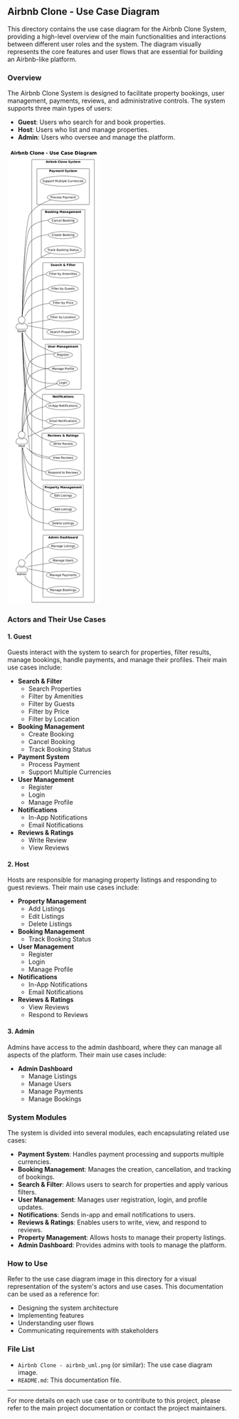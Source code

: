 ## Airbnb Clone - Use Case Diagram

This directory contains the use case diagram for the Airbnb Clone System, providing a high-level overview of the main functionalities and interactions between different user roles and the system. The diagram visually represents the core features and user flows that are essential for building an Airbnb-like platform.

### Overview

The Airbnb Clone System is designed to facilitate property bookings, user management, payments, reviews, and administrative controls. The system supports three main types of users:

- **Guest**: Users who search for and book properties.
- **Host**: Users who list and manage properties.
- **Admin**: Users who oversee and manage the platform.

![Airbnb Clone Use Case Diagram](airbnb_uml.png)

### Actors and Their Use Cases

#### 1. Guest
Guests interact with the system to search for properties, filter results, manage bookings, handle payments, and manage their profiles. Their main use cases include:

- **Search & Filter**
	- Search Properties
	- Filter by Amenities
	- Filter by Guests
	- Filter by Price
	- Filter by Location
- **Booking Management**
	- Create Booking
	- Cancel Booking
	- Track Booking Status
- **Payment System**
	- Process Payment
	- Support Multiple Currencies
- **User Management**
	- Register
	- Login
	- Manage Profile
- **Notifications**
	- In-App Notifications
	- Email Notifications
- **Reviews & Ratings**
	- Write Review
	- View Reviews

#### 2. Host
Hosts are responsible for managing property listings and responding to guest reviews. Their main use cases include:

- **Property Management**
	- Add Listings
	- Edit Listings
	- Delete Listings
- **Booking Management**
	- Track Booking Status
- **User Management**
	- Register
	- Login
	- Manage Profile
- **Notifications**
	- In-App Notifications
	- Email Notifications
- **Reviews & Ratings**
	- View Reviews
	- Respond to Reviews

#### 3. Admin
Admins have access to the admin dashboard, where they can manage all aspects of the platform. Their main use cases include:

- **Admin Dashboard**
	- Manage Listings
	- Manage Users
	- Manage Payments
	- Manage Bookings

### System Modules

The system is divided into several modules, each encapsulating related use cases:

- **Payment System**: Handles payment processing and supports multiple currencies.
- **Booking Management**: Manages the creation, cancellation, and tracking of bookings.
- **Search & Filter**: Allows users to search for properties and apply various filters.
- **User Management**: Manages user registration, login, and profile updates.
- **Notifications**: Sends in-app and email notifications to users.
- **Reviews & Ratings**: Enables users to write, view, and respond to reviews.
- **Property Management**: Allows hosts to manage their property listings.
- **Admin Dashboard**: Provides admins with tools to manage the platform.

### How to Use

Refer to the use case diagram image in this directory for a visual representation of the system's actors and use cases. This documentation can be used as a reference for:

- Designing the system architecture
- Implementing features
- Understanding user flows
- Communicating requirements with stakeholders

### File List

- `Airbnb Clone - airbnb_uml.png` (or similar): The use case diagram image.
- `README.md`: This documentation file.

---

For more details on each use case or to contribute to this project, please refer to the main project documentation or contact the project maintainers.


